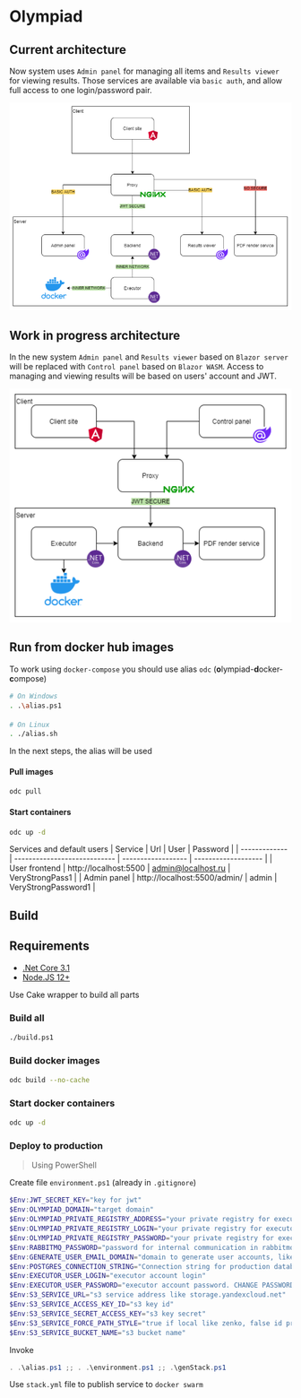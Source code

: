 # Olympiad


## Current architecture

Now system uses `Admin panel` for managing all items and `Results viewer` for viewing results. Those services are available via `basic auth`, and allow full access to one login/password pair.

![current architecture](docs/architecture.png)


## Work in progress architecture

In the new system `Admin panel` and `Results viewer` based on `Blazor server` will be replaced with `Control panel` based on `Blazor WASM`. Access to managing and viewing results will be based on users' account and JWT.

![wip architecture](docs/wip.png)


## Run from docker hub images

To work using `docker-compose` you should use alias `odc` (**o**lympiad-**d**ocker-**c**ompose)
```bash
# On Windows
. .\alias.ps1

# On Linux
. ./alias.sh
```
In the next steps, the alias will be used
#### Pull images
```bash
odc pull
```

#### Start containers
```bash
odc up -d
```
Services and default users
| Service       | Url                          | User               | Password            |
| ------------- | ---------------------------- | ------------------ | ------------------- |
| User frontend | http://localhost:5500        | admin@localhost.ru | VeryStrongPass1     |
| Admin panel   | http://localhost:5500/admin/ | admin              | VeryStrongPassword1 |

## Build

## Requirements

* [.Net Core 3.1](https://dotnet.microsoft.com/download)
* [Node.JS 12+](https://nodejs.org/en/)

Use Cake wrapper to build all parts

### Build all
```bash
./build.ps1
```

### Build docker images

```bash
odc build --no-cache
```

### Start docker containers

```bash
odc up -d
```

### Deploy to production
> Using PowerShell

Create file `environment.ps1` (already in `.gitignore`)
```powershell
$Env:JWT_SECRET_KEY="key for jwt"
$Env:OLYMPIAD_DOMAIN="target domain"
$Env:OLYMPIAD_PRIVATE_REGISTRY_ADDRESS="your private registry for executor domain"
$Env:OLYMPIAD_PRIVATE_REGISTRY_LOGIN="your private registry for executor login"
$Env:OLYMPIAD_PRIVATE_REGISTRY_PASSWORD="your private registry for executor password"
$Env:RABBITMQ_PASSWORD="password for internal communication in rabbitmq"
$Env:GENERATE_USER_EMAIL_DOMAIN="domain to generate user accounts, like localhost.ru"
$Env:POSTGRES_CONNECTION_STRING="Connection string for production database"
$Env:EXECUTOR_USER_LOGIN="executor account login"
$Env:EXECUTOR_USER_PASSWORD="executor account password. CHANGE PASSWORD AFTER AUTO CREATING!"
$Env:S3_SERVICE_URL="s3 service address like storage.yandexcloud.net"
$Env:S3_SERVICE_ACCESS_KEY_ID="s3 key id"
$Env:S3_SERVICE_SECRET_ACCESS_KEY="s3 key secret"
$Env:S3_SERVICE_FORCE_PATH_STYLE="true if local like zenko, false id provider accepts bucket as subdomain"
$Env:S3_SERVICE_BUCKET_NAME="s3 bucket name"
```

Invoke
```powershell
. .\alias.ps1 ;; . .\environment.ps1 ;; .\genStack.ps1
```

Use `stack.yml` file to publish service to `docker swarm`